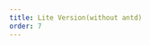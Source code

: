 ```yaml
---
title: Lite Version(without antd)
order: 7
---
```


<code defaultShowCode src="../../../example/src/demos/lite-version.tsx"></code>
